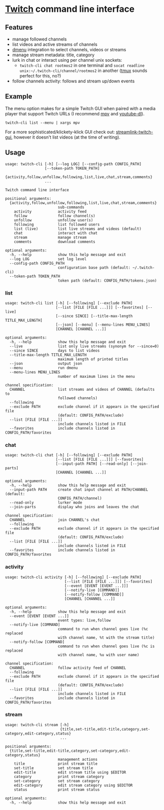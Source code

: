 # [Twitch](https://twitch.tv) command line interface

## Features
* manage followed channels
* list videos and active streams of channels
* [dmenu](https://tools.suckless.org/dmenu/) integration to select channels,
  videos or streams
* manage stream metadata: title, category
* lurk in chat or interact using per channel unix sockets:
  - `twitch-cli chat rootmos2` in one terminal and
    `socat readline unix:~/.twitch-cli/channel/rootmos2` in another
    ([tmux](https://tmux.github.io/) sounds perfect for this, no?)
* follow channels activity: follows and stream up/down events

## Example
The menu option makes for a simple Twitch GUI when paired
with a media player that support Twitch URLs
(I recommend [mpv](https://mpv.io/) and [youtube-dl](https://youtube-dl.org/)).
```shell
twitch-cli list --menu | xargs mpv
```

For a more sophisticated/klickety-klick GUI check out:
[streamlink-twitch-gui](https://streamlink.github.io/streamlink-twitch-gui/),
however it doesn't list videos (at the time of writing).

## Usage
```
usage: twitch-cli [-h] [--log LOG] [--config-path CONFIG_PATH]
                  [--token-path TOKEN_PATH]
                  {activity,follow,unfollow,following,list,live,chat,stream,comments}
                  ...

Twitch command line interface

positional arguments:
  {activity,follow,unfollow,following,list,live,chat,stream,comments}
                        sub-commands
    activity            activity feed
    follow              follow channel(s)
    unfollow            unfollow user(s)
    following           list followed users
    list (live)         list live streams and videos (default)
    chat                interact with chat
    stream              manage stream
    comments            download comments

optional arguments:
  -h, --help            show this help message and exit
  --log LOG             set log level
  --config-path CONFIG_PATH
                        configuration base path (default: ~/.twitch-cli)
  --token-path TOKEN_PATH
                        token path (default: CONFIG_PATH/tokens.json)
```

### list
```
usage: twitch-cli list [-h] [--following] [--exclude PATH]
                       [--list [FILE [FILE ...]]] [--favorites] [--live]
                       [--since SINCE] [--title-max-length TITLE_MAX_LENGTH]
                       [--json] [--menu] [--menu-lines MENU_LINES]
                       [CHANNEL [CHANNEL ...]]

optional arguments:
  -h, --help            show this help message and exit
  --live                list only live streams (synonym for --since=0)
  --since SINCE         days to list videos
  --title-max-length TITLE_MAX_LENGTH
                        maximum length of printed titles
  --json                output json
  --menu                run dmenu
  --menu-lines MENU_LINES
                        number of maximum lines in the menu

channel specification:
  CHANNEL               list streams and videos of CHANNEL (defaults to
                        followed channels)
  --following
  --exclude PATH        exclude channel if it appears in the specified file
                        (default: CONFIG_PATH/exclude)
  --list [FILE [FILE ...]]
                        include channels listed in FILE
  --favorites           include channels listed in CONFIG_PATH/favorites
```

### chat
```
usage: twitch-cli chat [-h] [--following] [--exclude PATH]
                       [--list [FILE [FILE ...]]] [--favorites]
                       [--input-path PATH] [--read-only] [--join-parts]
                       [CHANNEL [CHANNEL ...]]

optional arguments:
  -h, --help            show this help message and exit
  --input-path PATH     create chat input channel at PATH/CHANNEL (default:
                        CONFIG_PATH/channel)
  --read-only           lurker mode
  --join-parts          display who joins and leaves the chat

channel specification:
  CHANNEL               join CHANNEL's chat
  --following
  --exclude PATH        exclude channel if it appears in the specified file
                        (default: CONFIG_PATH/exclude)
  --list [FILE [FILE ...]]
                        include channels listed in FILE
  --favorites           include channels listed in CONFIG_PATH/favorites
```

### activity
```
usage: twitch-cli activity [-h] [--following] [--exclude PATH]
                           [--list [FILE [FILE ...]]] [--favorites]
                           [--event [EVENT [EVENT ...]]]
                           [--notify-live [COMMAND]]
                           [--notify-follow [COMMAND]]
                           [CHANNEL [CHANNEL ...]]

optional arguments:
  -h, --help            show this help message and exit
  --event [EVENT [EVENT ...]]
                        event types: live,follow
  --notify-live [COMMAND]
                        command to run when channel goes live (%c replaced
                        with channel name, %t with the stream title)
  --notify-follow [COMMAND]
                        command to run when channel goes live (%c is replaced
                        with channel name, %u with user name)

channel specification:
  CHANNEL               follow activity feed of CHANNEL
  --following
  --exclude PATH        exclude channel if it appears in the specified file
                        (default: CONFIG_PATH/exclude)
  --list [FILE [FILE ...]]
                        include channels listed in FILE
  --favorites           include channels listed in CONFIG_PATH/favorites
```

### stream
```
usage: twitch-cli stream [-h]
                         {title,set-title,edit-title,category,set-category,edit-category,status}
                         ...

positional arguments:
  {title,set-title,edit-title,category,set-category,edit-category,status}
                        management actions
    title               print stream title
    set-title           set stream title
    edit-title          edit stream title using $EDITOR
    category            print stream category
    set-category        set stream category
    edit-category       edit stream category using $EDITOR
    status              print stream status

optional arguments:
  -h, --help            show this help message and exit
```
